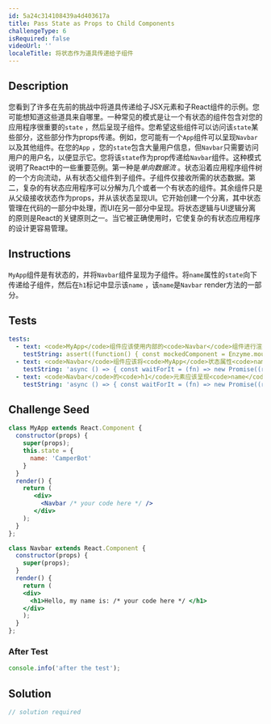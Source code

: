 ```yaml
---
id: 5a24c314108439a4d403617a
title: Pass State as Props to Child Components
challengeType: 6
isRequired: false
videoUrl: ''
localeTitle: 将状态作为道具传递给子组件
---
```


## Description
<section id="description">您看到了许多在先前的挑战中将道具传递给子JSX元素和子React组件的示例。您可能想知道这些道具来自哪里。一种常见的模式是让一个有状态的组件包含对您的应用程序很重要的<code>state</code> ，然后呈现子组件。您希望这些组件可以访问该<code>state</code>某些部分，这些部分作为props传递。例如，您可能有一个<code>App</code>组件可以呈现<code>Navbar</code>以及其他组件。在您的<code>App</code> ，您的<code>state</code>包含大量用户信息，但<code>Navbar</code>只需要访问用户的用户名，以便显示它。您将该<code>state</code>作为prop传递给<code>Navbar</code>组件。这种模式说明了React中的一些重要范例。第一种是<em>单向数据流</em> 。状态沿着应用程序组件树的一个方向流动，从有状态父组件到子组件。子组件仅接收所需的状态数据。第二，复杂的有状态应用程序可以分解为几个或者一个有状态的组件。其余组件只是从父级接收状态作为props，并从该状态呈现UI。它开始创建一个分离，其中状态管理在代码的一部分中处理，而UI在另一部分中呈现。将状态逻辑与UI逻辑分离的原则是React的关键原则之一。当它被正确使用时，它使复杂的有状态应用程序的设计更容易管理。 </section>

## Instructions
<section id="instructions"> <code>MyApp</code>组件是有状态的，并将<code>Navbar</code>组件呈现为子组件。将<code>name</code>属性的<code>state</code>向下传递给子组件，然后在<code>h1</code>标记中显示该<code>name</code> ，该<code>name</code>是<code>Navbar</code> render方法的一部分。 </section>

## Tests
<section id='tests'>

```yml
tests:
  - text: <code>MyApp</code>组件应该使用内部的<code>Navbar</code>组件进行渲染。
    testString: assert((function() { const mockedComponent = Enzyme.mount(React.createElement(MyApp)); return mockedComponent.find('MyApp').length === 1 && mockedComponent.find('Navbar').length === 1; })(), 'The <code>MyApp</code> component should render with a <code>Navbar</code> component inside.');
  - text: <code>Navbar</code>组件应该将<code>MyApp</code>状态属性<code>name</code>作为props接收。
    testString: 'async () => { const waitForIt = (fn) => new Promise((resolve, reject) => setTimeout(() => resolve(fn()), 250)); const mockedComponent = Enzyme.mount(React.createElement(MyApp)); const setState = () => { mockedComponent.setState({name: ''TestName''}); return waitForIt(() => mockedComponent.find(''Navbar'').props() )}; const navProps = await setState(); assert(navProps.name === ''TestName'', ''The <code>Navbar</code> component should receive the <code>MyApp</code> state property <code>name</code> as props.''); }; '
  - text: <code>Navbar</code>的<code>h1</code>元素应该呈现<code>name</code> prop。
    testString: 'async () => { const waitForIt = (fn) => new Promise((resolve, reject) => setTimeout(() => resolve(fn()), 250)); const mockedComponent = Enzyme.mount(React.createElement(MyApp)); const navH1Before = mockedComponent.find(''Navbar'').find(''h1'').text(); const setState = () => { mockedComponent.setState({name: ''TestName''}); return waitForIt(() => mockedComponent.find(''Navbar'').find(''h1'').text() )}; const navH1After = await setState(); assert(new RegExp(''TestName'').test(navH1After) && navH1After !== navH1Before, ''The <code>h1</code> element in <code>Navbar</code> should render the <code>name</code> prop.''); }; '

```

</section>

## Challenge Seed
<section id='challengeSeed'>

<div id='jsx-seed'>

```jsx
class MyApp extends React.Component {
  constructor(props) {
    super(props);
    this.state = {
      name: 'CamperBot'
    }
  }
  render() {
    return (
       <div>
         <Navbar /* your code here */ />
       </div>
    );
  }
};

class Navbar extends React.Component {
  constructor(props) {
    super(props);
  }
  render() {
    return (
    <div>
      <h1>Hello, my name is: /* your code here */ </h1>
    </div>
    );
  }
};

```

</div>


### After Test
<div id='jsx-teardown'>

```js
console.info('after the test');
```

</div>

</section>

## Solution
<section id='solution'>

```js
// solution required
```
</section>
